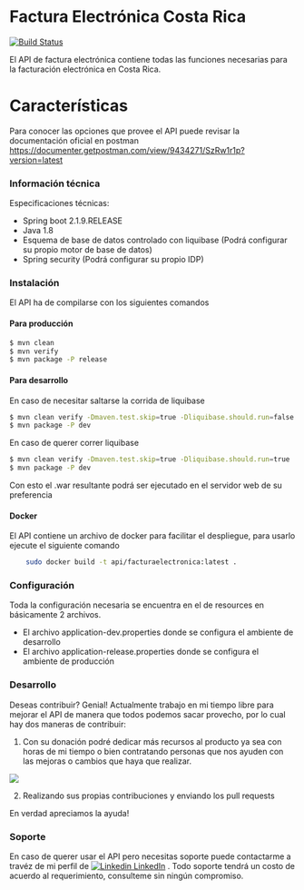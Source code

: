 # Factura Electrónica Costa Rica

[![Build Status](https://travis-ci.com/ojimenezc/facturaelectronica.api.svg?token=U2azSba15qQC21LdDsDu&branch=master)](https://travis-ci.com/ojimenezc/facturaelectronica.api)

El API de factura electrónica contiene todas las funciones necesarias para la facturación electrónica en Costa Rica.

# Características
Para conocer las opciones que provee el API puede revisar la documentación oficial en postman
https://documenter.getpostman.com/view/9434271/SzRw1r1p?version=latest

### Información técnica

Especificaciones técnicas:

* Spring boot 2.1.9.RELEASE
* Java 1.8
* Esquema de base de datos controlado con liquibase (Podrá configurar su propio motor de base de datos)
* Spring security (Podrá configurar su propio IDP)

### Instalación
El API ha de compilarse con los siguientes comandos

#### Para producción 

```sh
$ mvn clean
$ mvn verify
$ mvn package -P release
```

#### Para desarrollo 
En caso de necesitar saltarse la corrida de liquibase
```sh
$ mvn clean verify -Dmaven.test.skip=true -Dliquibase.should.run=false
$ mvn package -P dev
```
En caso de querer correr liquibase
```sh
$ mvn clean verify -Dmaven.test.skip=true -Dliquibase.should.run=true
$ mvn package -P dev
```
Con esto el .war resultante podrá ser ejecutado en el servidor web de su preferencia

#### Docker
El API contiene un archivo de docker para facilitar el despliegue, para usarlo ejecute el siguiente comando
```sh
    sudo docker build -t api/facturaelectronica:latest .
```

### Configuración
Toda la configuración necesaria se encuentra en el de resources en básicamente 2 archivos.
* El archivo application-dev.properties donde se configura el ambiente de desarrollo
* El archivo application-release.properties donde se configura el ambiente de producción

### Desarrollo

Deseas contribuir? Genial!
Actualmente trabajo en mi tiempo libre para mejorar el API de manera que todos podemos sacar provecho, por lo cual hay dos maneras de contribuir:

1) Con su donación podré dedicar más recursos al producto ya sea con horas de mi tiempo o bien contratando personas que nos ayuden con las mejoras o cambios que haya que realizar. 

[![](https://www.paypalobjects.com/en_US/i/btn/btn_donateCC_LG.gif)](https://www.paypal.com/cgi-bin/webscr?cmd=_s-xclick&hosted_button_id=ZUNAF9UXAUXHE&source=url)

2) Realizando sus propias contribuciones y enviando los pull requests

En verdad apreciamos la ayuda!

### Soporte
En caso de querer usar el API pero  necesitas soporte puede contactarme a travéz de mi perfil de  [![Linkedin](https://i.stack.imgur.com/gVE0j.png) LinkedIn](https://www.linkedin.com/in/oscarjc19/) . Todo soporte tendrá un costo de acuerdo al requerimiento, consulteme sin ningún compromiso.

